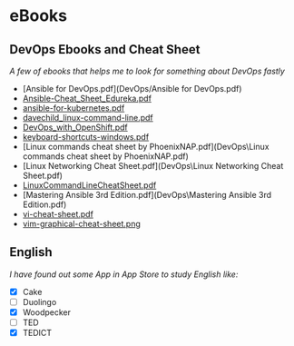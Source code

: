 # eBooks

## DevOps Ebooks and Cheat Sheet
*A few of ebooks that helps me to look for something about DevOps fastly*
* [Ansible for DevOps.pdf](DevOps/Ansible for DevOps.pdf)
* [Ansible-Cheat_Sheet_Edureka.pdf](DevOps\Ansible-Cheat_Sheet_Edureka.pdf)
* [ansible-for-kubernetes.pdf](DevOps\ansible-for-kubernetes.pdf)
* [davechild_linux-command-line.pdf](DevOps\davechild_linux-command-line.pdf)
* [DevOps_with_OpenShift.pdf](DevOps\DevOps_with_OpenShift.pdf)
* [keyboard-shortcuts-windows.pdf](DevOps\keyboard-shortcuts-windows.pdf)
* [Linux commands cheat sheet by PhoenixNAP.pdf](DevOps\Linux commands cheat sheet by PhoenixNAP.pdf)
* [Linux Networking Cheat Sheet.pdf](DevOps\Linux Networking Cheat Sheet.pdf)
* [LinuxCommandLineCheatSheet.pdf](DevOps\LinuxCommandLineCheatSheet.pdf)
* [Mastering Ansible 3rd Edition.pdf](DevOps\Mastering Ansible 3rd Edition.pdf)
* [vi-cheat-sheet.pdf](DevOps\vi-cheat-sheet.pdf)
* [vim-graphical-cheat-sheet.png](DevOps\vim-graphical-cheat-sheet.png)

## English
*I have found out some App in App Store to study English like:*
* [x] Cake
* [ ] Duolingo
* [x] Woodpecker
* [ ] TED
* [x] TEDICT